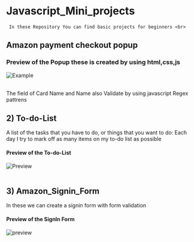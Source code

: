 # Javascript_Mini_projects <br>
     In these Repository You can find basic projects for beginners <br>
## Amazon payment checkout popup <br>
### Preview of the Popup these is created by using html,css,js <br>
![Example](https://user-images.githubusercontent.com/78887671/217799884-7e426dc8-192f-401b-adef-99dd069f7b11.png) <br> <br>

The field of Card Name and Name also Validate by using javascript Regex pattrens

## 2) To-do-List <br>
A list of the tasks that you have to do, or things that you want to do: Each day I try to mark off as many items on my to-do list as possible <br>

####  Preview of the To-do-List <br>

![Preview](https://user-images.githubusercontent.com/78887671/217800813-056bb33a-89de-45ef-8d20-e09548bc5034.png) <br> <br>

## 3) Amazon_Signin_Form <br>
 
 In these we can create a signin form with form validation <br>
 
 
 #### Preview of the SignIn Form  <br>
 
 
 
 ![preview](https://user-images.githubusercontent.com/78887671/217804327-928123af-4bd1-4113-860c-a037977b4d34.png)

